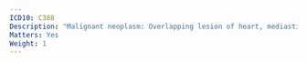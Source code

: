 ```yaml
---
ICD10: C388
Description: "Malignant neoplasm: Overlapping lesion of heart, mediastinum and pleura"
Matters: Yes
Weight: 1
---
```


